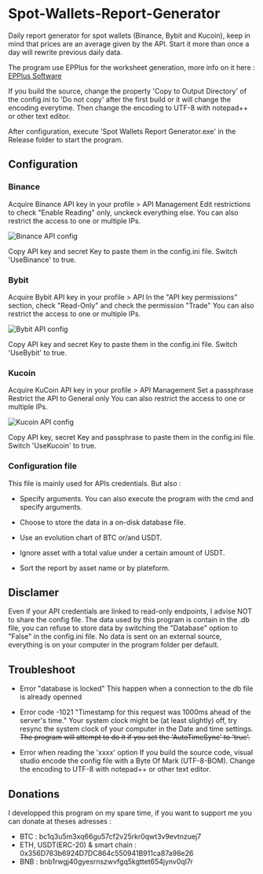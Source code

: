 # Spot-Wallets-Report-Generator
Daily report generator for spot wallets (Binance, Bybit and Kucoin), keep in mind that prices are an average given by the API.
Start it more than once a day will rewrite previous daily data.

The program use EPPlus for the worksheet generation, more info on it here : [EPPlus Software](https://www.epplussoftware.com/)

If you build the source, change the property 'Copy to Output Directory' of the config.ini to 'Do not copy' after the first build or it will change the encoding everytime.
Then change the encoding to UTF-8 with notepad++ or other text editor.

After configuration, execute 'Spot Wallets Report Generator.exe' in the Release folder to start the program.

## Configuration

### Binance
Acquire Binance API key in your profile > API Management
Edit restrictions to check "Enable Reading" only, unckeck everything else.
You can also restrict the access to one or multiple IPs.

![Binance API config](https://user-images.githubusercontent.com/25821500/154150789-b6f87351-493d-400b-89fa-a2c4af0ef699.JPG)

Copy API key and secret Key to paste them in the config.ini file.
Switch 'UseBinance' to true.

### Bybit
Acquire Bybit API key in your profile > API
In the "API key permissions" section, check "Read-Only" and check the permission "Trade"
You can also restrict the access to one or multiple IPs.

![Bybit API config](https://user-images.githubusercontent.com/25821500/154150876-78eb9950-defe-4912-b8d1-c521002e5e96.JPG)

Copy API key and secret Key to paste them in the config.ini file.
Switch 'UseBybit' to true.

### Kucoin
Acquire KuCoin API key in your profile > API Management
Set a passphrase
Restrict the API to General only
You can also restrict the access to one or multiple IPs.

![Kucoin API config](https://user-images.githubusercontent.com/25821500/154150930-09cb7f74-972d-41f4-b9fc-a0f408103262.JPG)

Copy API key, secret Key and passphrase to paste them in the config.ini file.
Switch 'UseKucoin' to true.

### Configuration file
This file is mainly used for APIs credentials.
But also :
- Specify arguments.
	You can also execute the program with the cmd and specify arguments.

- Choose to store the data in a on-disk database file.

- Use an evolution chart of BTC or/and USDT.

- Ignore asset with a total value under a certain amount of USDT.

- Sort the report by asset name or by plateform. 

## Disclamer
Even if your API credentials are linked to read-only endpoints, I advise NOT to share the config file.
The data used by this program is contain in the .db file, you can refuse to store data by switching the "Database" option to "False" in the config.ini file.
No data is sent on an external source, everything is on your computer in the program folder per default.

## Troubleshoot
- Error "database is locked"
	This happen when a connection to the db file is already openned
	
- Error code -1021 "Timestamp for this request was 1000ms ahead of the server's time."
	Your system clock might be (at least slightly) off, try resync the system clock of your computer in the Date and time settings.
	~~The program will attempt to do it if you set the 'AutoTimeSync' to 'true'.~~

- Error when reading the 'xxxx' option
	If you build the source code, visual studio encode the config file with a Byte Of Mark (UTF-8-BOM).
	Change the encoding to UTF-8 with notepad++ or other text editor.
	
## Donations
I developped this program on my spare time, if you want to support me you can donate at theses adresses :
- BTC : bc1q3u5m3xq66gu57cf2v25rkr0qwt3v9evtnzuej7
- ETH, USDT(ERC-20) & smart chain : 0x356D763b6924D7DC864c550941B911ca87a98e26
- BNB : bnb1rwgj40gyesrnszwvfgq5kgttet654jynv0ql7r

